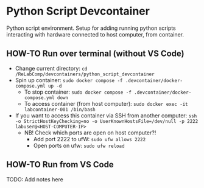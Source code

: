 # Python Script Devcontainer

Python script environment. Setup for adding running python scripts interacting with hardware connected to host computer, from container.

## HOW-TO Run over terminal (without VS Code)

- Change current directory: `cd /ReLabComp/devcontainers/python_script_devcontainer`
- Spin up container: `sudo docker compose -f .devcontainer/docker-compose.yml up -d`
    - To stop container: `sudo docker compose -f .devcontainer/docker-compose.yml down`
    - To access container (from host computer): `sudo docker exec -it labcontainer-001 /bin/bash`
- If you want to access this container via SSH from another computer: `ssh -o StrictHostKeyChecking=no -o UserKnownHostsFile=/dev/null -p 2222 labuser@<HOST-COMPUTER-IP>`
    - NB! Check which ports are open on host computer?!
        - Add port 2222 to ufW: `sudo ufw allows 2222`
        - Open ports on ufw: `sudo ufw reload`

## HOW-TO Run from VS Code

TODO: Add notes here


